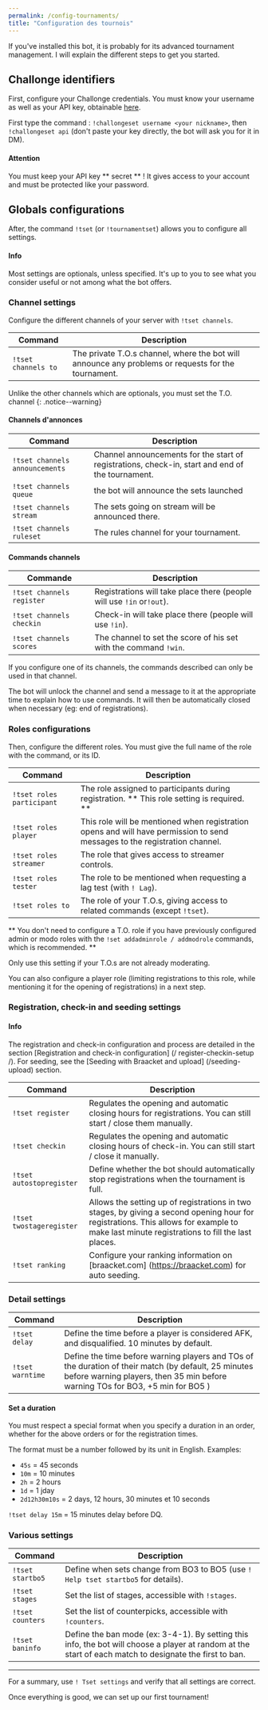 ```yaml
---
permalink: /config-tournaments/
title: "Configuration des tournois"
---
```


If you've installed this bot, it is probably for its advanced tournament management. I will explain the different steps to get you started.

## Challonge identifiers

First, configure your Challonge credentials. You must know your username as well as your API key, obtainable [here](https://challonge.com/settings/developer).

First type the command : `!challongeset username <your nickname>`, then `!challongeset api` (don't paste your key directly, the bot will ask you for it in DM).

<div markdown="1" class="notice--danger">

<h4 class="no_toc">Attention</h4>

You must keep your API key ** secret ** ! It gives access to your account and must be protected like your password.
</div>

## Globals configurations

After, the command `!tset` (or `!tournamentset`) allows you to configure all settings.

<div markdown="1" class="notice--info">

<h4 class="no_toc">Info</h4>

Most settings are optionals, unless specified. It's up to you to see what you consider useful or not among what the bot offers.

</div>

### Channel settings

Configure the different channels of your server with `!tset channels`.

| Command             | Description                                                                                         |
| ------------------- | --------------------------------------------------------------------------------------------------- |
| `!tset channels to` | The private T.O.s channel, where the bot will announce any problems or requests for the tournament. |

Unlike the other channels which are optionals, you must set the T.O. channel
{: .notice--warning}

<h4 class="no_toc">Channels d'annonces</h4>

| Command                        | Description                                                                                                |
| ------------------------------ | ---------------------------------------------------------------------------------------------------------- |
| `!tset channels announcements` | Channel announcements for the start of registrations, check-in, start and end of the tournament. |
| `!tset channels queue`         | the bot will announce the sets launched                                                                    |
| `!tset channels stream`        | The sets going on stream will be announced there.                                                          |
| `!tset channels ruleset`       | The rules channel for your tournament.                                                                     |

<h4 class="no_toc">Commands channels</h4>

| Commande                  | Description                                                              |
| ------------------------- | ------------------------------------------------------------------------ |
| `!tset channels register` | Registrations will take place there (people will use `!in` or`!out`).    |
| `!tset channels checkin`  | Check-in will take place there (people will use `!in`).                  |
| `!tset channels scores`   | The channel to set the score of his set with the command `!win`.         |

<div markdown="1" class="notice--primary">

If you configure one of its channels, the commands described can only be used in that channel.

The bot will unlock the channel and send a message to it at the appropriate time to explain how to use commands. It will then be automatically closed when necessary (eg: end of registrations).

</div>

### Roles configurations

Then, configure the different roles. You must give the full name of the role with the command, or its ID.

| Command                   | Description                                                                                                                              |
| ------------------------- | ---------------------------------------------------------------------------------------------------------------------------------------- |
| `!tset roles participant` | The role assigned to participants during registration. ** This role setting is required. **                                              |
| `!tset roles player`      | This role will be mentioned when registration opens and will have permission to send messages to the registration channel. |
| `!tset roles streamer`    | The role that gives access to streamer controls.                                                                                         |
| `!tset roles tester`      | The role to be mentioned when requesting a lag test (with `! Lag`).                                                                      |
| `!tset roles to`          | The role of your T.O.s, giving access to related commands (except `!tset`).                                                              |

<div markdown="1" class="notice--warning">

** You don't need to configure a T.O. role if you have previously configured admin or modo roles with the `!set addadminrole / addmodrole` commands, which is recommended. **

Only use this setting if your T.O.s are not already moderating.

</div>

You can also configure a player role (limiting registrations to this role, while mentioning it for the opening of registrations) in a next step.

### Registration, check-in and seeding settings

<div markdown="1" class="notice--success">

<h4 class="no_toc">Info</h4>

The registration and check-in configuration and process are detailed in the section [Registration and check-in configuration] (/ register-checkin-setup /). For seeding, see the [Seeding with Braacket and upload] (/seeding-upload) section.

</div>

| Command                  | Description                                                                                                                                                                                                         |
| ------------------------ | ------------------------------------------------------------------------------------------------------------------------------------------------------------------------------------------------------------------- |
| `!tset register`         | Regulates the opening and automatic closing hours for registrations. You can still start / close them manually.                                                                                                 |
| `!tset checkin`          | Regulates the opening and automatic closing hours of check-in. You can still start / close it manually.                                                                                                             |
| `!tset autostopregister` | Define whether the bot should automatically stop registrations when the tournament is full.                                                                                                                         |
| `!tset twostageregister` | Allows the setting up of registrations in two stages, by giving a second opening hour for registrations. This allows for example to make last minute registrations to fill the last places.                     |
| `!tset ranking`          | Configure your ranking information on [braacket.com] (https://braacket.com) for auto seeding.                                                                                                                       |

### Detail settings

| Command          | Description                                                                                                                                                                                                       |
| ---------------- | ----------------------------------------------------------------------------------------------------------------------------------------------------------------------------------------------------------------- |
| `!tset delay`    | Define the time before a player is considered AFK, and disqualified. 10 minutes by default.                                                                                                                        |
| `!tset warntime` | Define the time before warning players and TOs of the duration of their match (by default, 25 minutes before warning players, then 35 min before warning TOs for BO3, +5 min for BO5 )                             |

<div markdown="1" class="notice--success">

<h4 class="no_toc">Set a duration</h4>

You must respect a special format when you specify a duration in an order, whether for the above orders or for the registration times.

The format must be a number followed by its unit in English. Examples:

- `45s` = 45 seconds
- `10m` = 10 minutes
- `2h` = 2 hours
- `1d` = 1 jday
- `2d12h30m10s` = 2 days, 12 hours, 30 minutes et 10 seconds

`!tset delay 15m` = 15 minutes delay before DQ.

</div>

### Various settings

| Command          | Description                                                                                                                                                   |
| ---------------- | ------------------------------------------------------------------------------------------------------------------------------------------------------------- |
| `!tset startbo5` | Define when sets change from BO3 to BO5 (use `! Help tset startbo5` for details).                                                                             |
| `!tset stages`   | Set the list of stages, accessible with `!stages`.                                                                                                            |
| `!tset counters` | Set the list of counterpicks, accessible with `!counters`.                                                                                                    |
| `!tset baninfo`  | Define the ban mode (ex: 3-4-1). By setting this info, the bot will choose a player at random at the start of each match to designate the first to ban.     |

-----

For a summary, use `! Tset settings` and verify that all settings are correct.

Once everything is good, we can set up our first tournament!